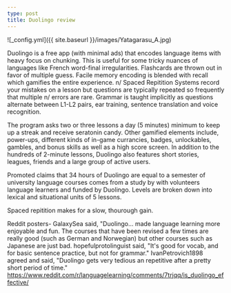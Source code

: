 ```yaml
---
type: post
title: Duolingo review
---
```


![_config.yml]({{ site.baseurl }}/images/Yatagarasu_A.jpg)

Duolingo is a free app (with minimal ads) that encodes language items with heavy focus on chunking. This is useful for some tricky
nuances of languages like French word-final irregularities. Flashcards are thrown out in favor of multiple guess. Facile memory 
encoding is blended with recall which gamifies the entire experience. n/
Spaced Repitition Systems record your mistakes on a lesson but questions are typically repeated so frequently that multiple n/
errors are rare. Grammar is taught implicitly as questions alternate between L1-L2 pairs, ear training, sentence translation and
voice recognition. 

The program asks two or three lessons a day (5 minutes) minimum to keep up a streak and receive seratonin candy. Other gamified 
elements include, power-ups, different kinds of in-game currancies, badges, unlockables, gambles, and bonus skills 
as well as a high score screen. In addition to the hundreds of 2-minute lessons, Duolingo also features short stories, leagues,
friends and a large group of active users.

Promoted claims that 34 hours of Duolingo are equal to a semester of university language courses comes from a study by  with 
volunteers language learners and funded by Duolingo. Levels are broken down into lexical and situational units of 5 lessons. 
  
Spaced repitition makes for a slow, thourough gain.



Reddit posters-	GalaxySea said, "Duolingo... made language learning more enjoyable and fun. The courses that have been revised a few times are really good (such as German and Norwegian) but other courses such as Japanese are just bad.
		hopefulprotolinguist said, "It's good for vocab, and for basic sentence practice, but not for grammar."
		IvanPetrovich1898 agreed and said, "Duolingo gets very tedious an repetitive after a pretty short period of time."
https://www.reddit.com/r/languagelearning/comments/7trjqq/is_duolingo_effective/  


